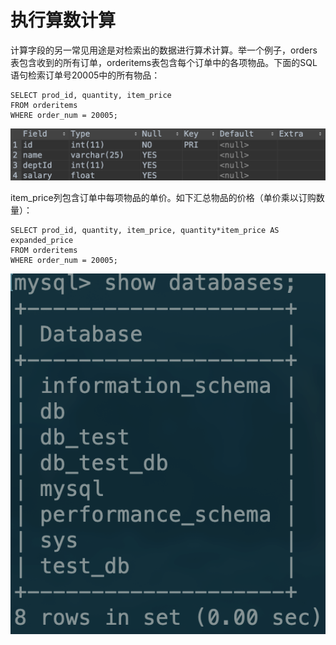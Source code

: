 # 执行算数计算

计算字段的另一常见用途是对检索出的数据进行算术计算。举一个例子，orders表包含收到的所有订单，orderitems表包含每个订单中的各项物品。下面的SQL语句检索订单号20005中的所有物品：

```text
SELECT prod_id, quantity, item_price
FROM orderitems
WHERE order_num = 20005;
```



![](../../.gitbook/assets/image%20%2850%29.png)

item\_price列包含订单中每项物品的单价。如下汇总物品的价格（单价乘以订购数量）：

```text
SELECT prod_id, quantity, item_price, quantity*item_price AS expanded_price
FROM orderitems
WHERE order_num = 20005;
```

![](../../.gitbook/assets/image%20%2820%29.png)

